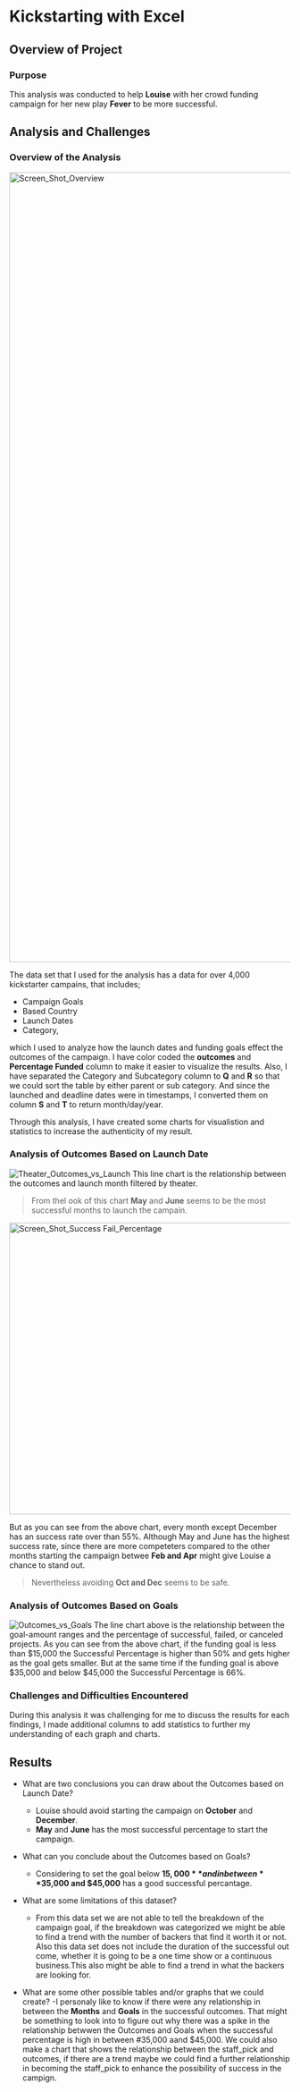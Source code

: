 # Kickstarting with Excel

## Overview of Project
### Purpose
This analysis was conducted to help **Louise** with her crowd funding campaign for her new play **Fever** to be more successful.


## Analysis and Challenges
### Overview of the Analysis
<img width="1413" alt="Screen_Shot_Overview" src="https://user-images.githubusercontent.com/110373282/187104889-ab271681-1e74-428e-a3b5-e871f9b5016f.png">

The data set that I used for the analysis has a data for over 4,000 kickstarter campains, that includes;

 - Campaign Goals
 - Based Country
 - Launch Dates
 - Category,

which I used to analyze how the launch dates and funding goals effect the outcomes of the campaign. I have color coded the **outcomes** and **Percentage Funded** column to make it easier to visualize the results. Also, I have separated the Category and Subcategory column to **Q** and **R** so that we could sort the table by either parent or sub category. And since the launched and deadline dates were in timestamps, I converted them on column **S** and **T**  to return month/day/year.

Through this analysis, I have created some charts for visualistion and statistics to increase the authenticity of my result.

### Analysis of Outcomes Based on Launch Date

![Theater_Outcomes_vs_Launch](https://user-images.githubusercontent.com/110373282/187107975-f7f1a39a-dc02-4832-90ba-8b648066c276.png)
This line chart is the relationship between the outcomes and launch month filtered by theater.
>From thel ook of this chart **May** and **June** seems to be the most successful months to launch the campain.
<img width="522" alt="Screen_Shot_Success Fail_Percentage " src="https://user-images.githubusercontent.com/110373282/187109489-62954cc0-2478-4b26-83ea-b82eaaba3673.png">

But as you can see from the above chart, every month except December has an success rate over than 55%. Although May and June has the highest success rate, since there are more competeters compared to the other months starting the campaign betwee **Feb and Apr** might give Louise a chance to stand out. 
>Nevertheless avoiding **Oct and Dec** seems to be safe.

### Analysis of Outcomes Based on Goals

![Outcomes_vs_Goals](https://user-images.githubusercontent.com/110373282/187110850-c5a49819-f6ab-436f-8010-ce177275bb1e.png)
The line chart above is the relationship between the goal-amount ranges and the percentage of successful, failed, or canceled projects.
As you can see from the above chart, if the funding goal is less than $15,000 the Successful Percentage is higher than 50% and gets higher as the goal gets smaller. But at the same time if the funding goal is above $35,000 and below $45,000 the Successful Percentage is 66%.

### Challenges and Difficulties Encountered

During this analysis it was challenging for me to discuss the results for each findings, I made additional columns to add statistics to further my understanding of each graph and charts.

## Results

- What are two conclusions you can draw about the Outcomes based on Launch Date?
    - Louise should avoid starting the campaign on **October** and **December**.
    - **May** and **June** has the most successful percentage to start the campaign.
    
- What can you conclude about the Outcomes based on Goals?
    - Considering to set the goal below **$15,000** and in between **$35,000 and $45,000** has a good successful percantage.
    
- What are some limitations of this dataset?
    - From this data set we are not able to tell the breakdown of the campaign goal, if the breakdown was categorized we might be able to find a trend with the number of backers that find it worth it or not. Also this data set does not include the duration of the successful out come, whether it is going to be a one time show or a continuous business.This also might be able to find a trend in what the backers are looking for.
    
- What are some other possible tables and/or graphs that we could create?
    -I personaly like to know if there were any relationship in between the **Months** and **Goals** in the successful outcomes. That might be something to look into to figure out why there was a spike in the relationship betwwen the Outcomes and Goals when the successful percentage is high in between #35,000 aand $45,000. We could also make a chart that shows the relationship between the staff_pick and outcomes, if there are a trend maybe we could find a further relationship in becoming the staff_pick to enhance the possibility of success in the campign.
    

